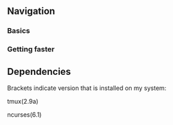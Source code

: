 ## Navigation
### Basics

### Getting faster

## Dependencies
Brackets indicate version that is installed on my system:

tmux(2.9a)

ncurses(6.1)
